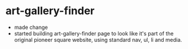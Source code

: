 # art-gallery-finder

- made change
- started building art-gallery-finder page to look like it's part of the original pioneer square website, using standard nav, ul, li and media.
